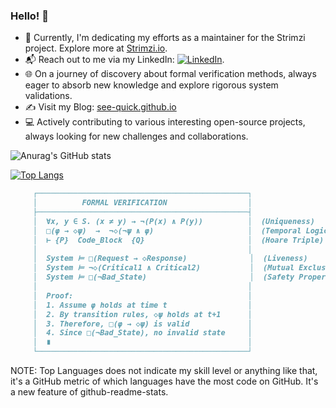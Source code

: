 ### Hello! 👋

- 🚀 Currently, I'm dedicating my efforts as a maintainer for the Strimzi project. Explore more at [Strimzi.io](https://strimzi.io/).
- 📬 Reach out to me via my LinkedIn: [![LinkedIn](https://img.shields.io/badge/LinkedIn-0077B5?style=flat&logo=LinkedIn&logoColor=white&link=https://www.linkedin.com/in/majkl-orsak/)](https://www.linkedin.com/in/majkl-orsak/).
- 🌐 On a journey of discovery about formal verification methods, always eager to absorb new knowledge and explore rigorous system validations.
- ✍️ Visit my Blog: [see-quick.github.io](https://see-quick.github.io/)
- 💻 Actively contributing to various interesting open-source projects, always looking for new challenges and collaborations.

![Anurag's GitHub stats](https://github-readme-stats.vercel.app/api?username=see-quick&show_icons=true&count_private=true&theme=tokyonight)

[![Top Langs](https://github-readme-stats.vercel.app/api/top-langs/?username=see-quick&theme=tokyonight&layout=compact&langs_count=10)](https://github.com/anuraghazra/github-readme-stats)

```markdown
     ┌───────────────────────────────────────────────┐
     │          FORMAL VERIFICATION                  │
     ├───────────────────────────────────────────────┤
     │  ∀x, y ∈ S. (x ≠ y) → ¬(P(x) ∧ P(y))          │  (Uniqueness)
     │  □(φ → ◇ψ)  →  ¬◇(¬ψ ∧ φ)                     │  (Temporal Logic)
     │  ⊢ {P}  Code_Block  {Q}                       │  (Hoare Triple)
     │                                               │
     │  System ⊨ □(Request → ◇Response)              │  (Liveness)
     │  System ⊨ ¬◇(Critical1 ∧ Critical2)           │  (Mutual Exclusion)
     │  System ⊨ □(¬Bad_State)                       │  (Safety Property)
     │                                               │
     │  Proof:                                       │
     │  1. Assume φ holds at time t                  │
     │  2. By transition rules, ◇ψ holds at t+1      │
     │  3. Therefore, □(φ → ◇ψ) is valid             │
     │  4. Since □(¬Bad_State), no invalid state     │
     │  ∎                                            │
     └───────────────────────────────────────────────┘
```

NOTE: Top Languages does not indicate my skill level or anything like that, it's a GitHub metric of which languages have the most code on GitHub. It's a new feature of github-readme-stats.

<!--
**see-quick/see-quick** is a ✨ _special_ ✨ repository because its `README.md` (this file) appears on your GitHub profile.

Here are some ideas to get you started:


- 🌱 I’m currently learning ...
- 👯 I’m looking to collaborate on ...
- 🤔 I’m looking for help with ...
- 💬 Ask me about ...
- 📫 How to reach me: ...
- 😄 Pronouns: ...
- ⚡ Fun fact: ...
-->


